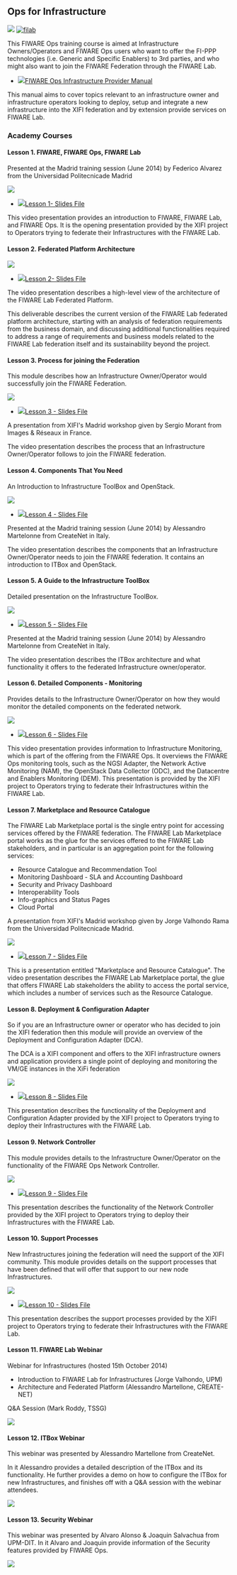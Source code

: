 <h2>Ops for Infrastructure</h2>

[![](https://nexus.lab.fiware.org/repository/raw/public/badges/chapters/operations.svg)](https://www.fiware.org/)
[![filab](https://img.shields.io/badge/tag-filab-orange.svg?logo=stackoverflow)](http://stackoverflow.com/questions/tagged/filab)

This FIWARE Ops training course is aimed at Infrastructure Owners/Operators and FIWARE Ops users who want to offer the FI-PPP technologies (i.e. Generic and Specific Enablers) to 3rd parties, and who might also want to join the FIWARE Federation through the FIWARE Lab.

* [![](https://fiware.github.io/academy/img/pdf.png)FIWARE Ops Infrastructure Provider Manual](https://fiware.github.io/academy/operations/operations-manual.pdf)

This manual aims to cover topics relevant to an infrastructure owner and
infrastructure operators looking to deploy, setup and integrate a new
infrastructure into the XIFI federation and by extension provide services on FIWARE Lab.

<h3>Academy Courses</h3>

<h4>Lesson 1.  FIWARE, FIWARE Ops, FIWARE Lab</h4>

Presented at the Madrid training session (June 2014) by Federico Alvarez from the Universidad Politecnicade Madrid

[![](http://img.youtube.com/vi/pt97VO6l-Ug/0.jpg)](https://www.youtube.com/watch?v=pt97VO6l-Ug "FIWARE, FIWARE Ops, FIWARE Lab")

* [![](https://fiware.github.io/academy/img/pdf.png)Lesson 1- Slides File](https://fiware.github.io/academy/operations/operations-1.pdf)


This video presentation provides an introduction to FIWARE, FIWARE Lab, and FIWARE Ops. It is the opening presentation provided by the XIFI project to Operators trying to federate their Infrastructures with the FIWARE Lab.


<h4>Lesson 2.  Federated Platform Architecture</h4>

[![](http://img.youtube.com/vi/Cqn92GvGIVc/0.jpg)](https://www.youtube.com/watch?v=Cqn92GvGIVc "Federated Platform Architecture")

* [![](https://fiware.github.io/academy/img/pdf.png)Lesson 2- Slides File](https://fiware.github.io/academy/operations/operations-2.pdf)

The video presentation describes a high-level view of the architecture of the FIWARE Lab Federated Platform.

This deliverable describes the current version of the FIWARE Lab federated platform architecture, starting with an analysis of federation requirements from the business domain, and discussing additional functionalities required to address a range of requirements and business models related to the FIWARE Lab federation itself and its sustainability beyond the project.


<h4>Lesson 3.  Process for joining the Federation</h4>


This module describes how an Infrastructure Owner/Operator would successfully join the FIWARE Federation.

[![](http://img.youtube.com/vi/tnz0JWqPJks/0.jpg)](https://www.youtube.com/watch?v=tnz0JWqPJks "Process for joining the Federation")

* [![](https://fiware.github.io/academy/img/pdf.png)Lesson 3 - Slides File](https://fiware.github.io/academy/operations/operations-3.pdf)

A presentation from XIFI's Madrid workshop given by Sergio Morant from Images & Réseaux in France.

The video presentation describes the process that an Infrastructure Owner/Operator follows to join the FIWARE federation.

<h4>Lesson 4.  Components That You Need</h4>

An Introduction to Infrastructure ToolBox and OpenStack.

[![](http://img.youtube.com/vi/FT2is8IfaVo/0.jpg)](https://www.youtube.com/watch?v=FT2is8IfaVo "Components That You Need")

* [![](https://fiware.github.io/academy/img/pdf.png)Lesson 4 - Slides File](https://fiware.github.io/academy/operations/operations-4.pdf)

Presented at the Madrid training session (June 2014) by Alessandro Martelonne from CreateNet in Italy.

The video presentation describes the components that an Infrastructure Owner/Operator needs to join the FIWARE federation. It contains an introduction to ITBox and OpenStack.

<h4>Lesson 5.  A Guide to the Infrastructure ToolBox</h4>

Detailed presentation on the Infrastructure ToolBox.

[![](http://img.youtube.com/vi/Yng3m2uVNxw/0.jpg)](https://www.youtube.com/watch?v=Yng3m2uVNxw "Infrastructure ToolBox")

* [![](https://fiware.github.io/academy/img/pdf.png)Lesson 5 - Slides File](https://fiware.github.io/academy/operations/operations-5.pdf)

Presented at the Madrid training session (June 2014) by Alessandro Martelonne from CreateNet in Italy.

The video presentation describes the ITBox architecture and what functionality it offers to the federated Infrastructure owner/operator.

<h4>Lesson 6.  Detailed Components - Monitoring</h4>

Provides details to the Infrastructure Owner/Operator on how they would monitor the detailed components on the federated network.

[![](http://img.youtube.com/vi/xS1hcsLRkDc/0.jpg)](https://www.youtube.com/watch?v=xS1hcsLRkDc "Detailed Components - Monitoring")

* [![](https://fiware.github.io/academy/img/pdf.png)Lesson 6 - Slides File](https://fiware.github.io/academy/operations/operations-6.pdf)

This video presentation provides information to Infrastructure Monitoring, which is part of the offering from the FIWARE Ops. It overviews the FIWARE Ops monitoring tools, such as the NGSI Adapter, the Network Active Monitoring (NAM), the OpenStack Data Collector (ODC), and the Datacentre and Enablers Monitoring (DEM). This presentation is provided by the XIFI project to Operators trying to federate their Infrastructures within the FIWARE Lab.

<h4>Lesson 7.  Marketplace and Resource Catalogue</h4>

The FIWARE Lab Marketplace portal is the single entry point for accessing services offered by the FIWARE federation. The FIWARE Lab Marketplace portal works as the glue for the services offered to the FIWARE Lab stakeholders, and in particular is an aggregation point for the following services:

- Resource Catalogue and Recommendation Tool
- Monitoring Dashboard - SLA and Accounting Dashboard
- Security and Privacy Dashboard
- Interoperability Tools
- Info-graphics and Status Pages
- Cloud Portal


A presentation from XIFI's Madrid workshop given by Jorge Valhondo Rama from the Universidad Politecnicade Madrid.

[![](http://img.youtube.com/vi/L6KmyaXdJq8/0.jpg)](https://www.youtube.com/watch?v=L6KmyaXdJq8 "Marketplace and Resource Catalogue")

* [![](https://fiware.github.io/academy/img/pdf.png)Lesson 7 - Slides File](https://fiware.github.io/academy/operations/operations-7.pdf)

This is a presentation entitled "Marketplace and Resource Catalogue". The video presentation describes the FIWARE Lab Marketplace portal, the glue that offers FIWARE Lab stakeholders the ability to access the portal service, which includes a number of services such as the Resource Catalogue.

<h4>Lesson 8.   Deployment & Configuration Adapter </h4>

So if you are an Infrastructure owner or operator who has decided to join the XIFI federation then this module will provide an overview of the Deployment and Configuration Adapter (DCA).

The DCA is a XIFI component and offers to the XIFI infrastructure owners and application providers a single point of deploying and monitoring the VM/GE instances in the XiFi federation

[![](http://img.youtube.com/vi/SxEsM6_CRVQ/0.jpg)](https://www.youtube.com/watch?v=SxEsM6_CRVQ "Deployment & Configuration Adapter")

* [![](https://fiware.github.io/academy/img/pdf.png)Lesson 8 - Slides File](https://fiware.github.io/academy/operations/operations-8.pdf)

This presentation describes the functionality of the Deployment and Configuration Adapter provided by the XIFI project to Operators trying to deploy their Infrastructures with the FIWARE Lab.

<h4>Lesson 9.  Network Controller</h4>

This module provides details to the Infrastructure Owner/Operator on the functionality of the FIWARE Ops Network Controller.

[![](http://img.youtube.com/vi/cMVTCWSvMTk/0.jpg)](https://www.youtube.com/watch?v=cMVTCWSvMTk "Network Controller")

* [![](https://fiware.github.io/academy/img/pdf.png)Lesson 9 - Slides File](https://fiware.github.io/academy/operations/operations-8.pdf)

This presentation describes the functionality of the Network Controller provided by the XIFI project to Operators trying to deploy their Infrastructures with the FIWARE Lab.

<h4>Lesson 10.  Support Processes</h4>

New Infrastructures joining the federation will need the support of the XIFI community. This module provides details on the support processes that have been defined that will offer that support to our new node Infrastructures.

[![](http://img.youtube.com/vi/gMaLbZMqm98/0.jpg)](https://www.youtube.com/watch?v=gMaLbZMqm98 "Support Processes")

* [![](https://fiware.github.io/academy/img/pdf.png)Lesson 10 - Slides File](https://fiware.github.io/academy/operations/operations-10.pdf)

This presentation describes the support processes provided by the XIFI project to Operators trying to federate their Infrastructures with the FIWARE Lab.

<h4>Lesson 11.  FIWARE Lab Webinar</h4>

Webinar for Infrastructures (hosted 15th October 2014)

* Introduction to FIWARE Lab for Infrastructures (Jorge Valhondo, UPM)
* Architecture and Federated Platform (Alessandro Martellone, CREATE-NET)

Q&A Session (Mark Roddy, TSSG)

[![](http://img.youtube.com/vi/_neKKRIufjU/0.jpg)](https://www.youtube.com/watch?v=_neKKRIufjU "FIWARE Lab Webinar")


<h4>Lesson 12.  ITBox Webinar</h4>

This webinar was presented by Alessandro Martellone from CreateNet.

In it Alessandro provides a detailed description of the ITBox and its functionality. He further provides a demo on how to configure the ITBox for new Infrastructures, and finishes off with a Q&A session with the webinar attendees.

[![](http://img.youtube.com/vi/lHcJA2w07nY/0.jpg)](https://www.youtube.com/watch?v=lHcJA2w07nY "ITBox Webinar")


<h4>Lesson 13. Security Webinar</h4>

This webinar was presented by Alvaro Alonso & Joaquin Salvachua from UPM-DIT. In it Alvaro and Joaquin provide information of the Security features provided by FIWARE Ops.

[![](http://img.youtube.com/vi/SOJU1Whth94/0.jpg)](https://www.youtube.com/watch?v=SOJU1Whth94 "Security Webinar")






